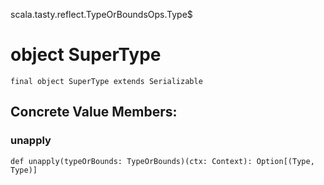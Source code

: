 scala.tasty.reflect.TypeOrBoundsOps.Type$
# object SuperType

<pre><code class="language-scala" >final object SuperType extends Serializable</pre></code>
## Concrete Value Members:
### unapply
<pre><code class="language-scala" >def unapply(typeOrBounds: TypeOrBounds)(ctx: Context): Option[(Type, Type)]</pre></code>

